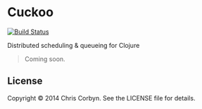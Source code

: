 # Cuckoo

[![Build Status](https://secure.travis-ci.org/d11wtq/cuckoo.png?branch=master)](http://travis-ci.org/d11wtq/cuckoo)

Distributed scheduling &amp; queueing for Clojure

> Coming soon.


## License

Copyright © 2014 Chris Corbyn. See the LICENSE file for details.
